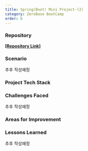 ```yaml
---
title: Spring(Boot) Mini Project-(2)
category: ZeroBase BootCamp
order: 6
---
```

### Repository

[**[Repository Link]**](https://github.com/HyunsooZo/AccManageSys.git)

### Scenario

추후 작성예정

### Project Tech Stack

<div class="content-box">

</div>

### Challenges Faced

추후 작성예정

### Areas for Improvement   

### Lessons Learned

추후 작성예정
